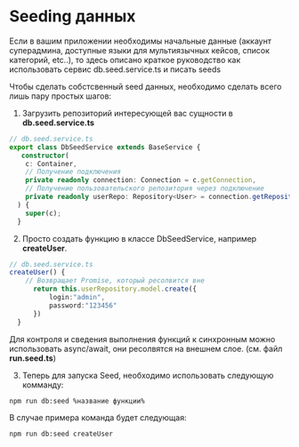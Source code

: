# Seeding данных

Если в вашим приложении необходимы начальные данные (аккаунт суперадмина, доступные языки для мультиязычных кейсов, список категорий, etc..), то здесь описано краткое руководство как использовать сервис db.seed.service.ts и писать seeds

Чтобы сделать собстсвенный seed данных, необходимо сделать всего лишь пару простых шагов:

1. Загрузить репозиторий интересующей вас сущности в **db.seed.service.ts**

```ts
// db.seed.service.ts 
export class DbSeedService extends BaseService {
   constructor(
    c: Container, 
    // Получение подключения
    private readonly connection: Connection = c.getConnection,
    // Получение пользовательского репозитория через подключение
    private readonly userRepo: Repository<User> = connection.getRepository(User)
  ) {
    super(c);
  }
```

2. Просто создать функцию в классе DbSeedService, например **createUser**.

```ts
// db.seed.service.ts 
createUser() {
    // Возвращает Promise, который ресолвится вне
      return this.userRepository.model.create({
          login:"admin",
          password:"123456"
      })
  }
```

Для контроля и сведения выполнения функций к синхронным можно использовать async/await, они ресолвятся на внешнем слое. (см. файл **run.seed.ts**)

3. Теперь для запуска Seed, необходимо использовать следующую комманду:

`npm run db:seed %название функции%`

В случае примера команда будет следующая:

`npm run db:seed createUser`



